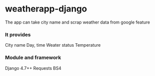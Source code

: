 # weatherapp-django
The app can take city name
and scrap weather data from google feature
### It provides ###
City name
Day, time
Weater status
Temperature

### Module and framework ###
Django 4.7++
Requests
BS4
